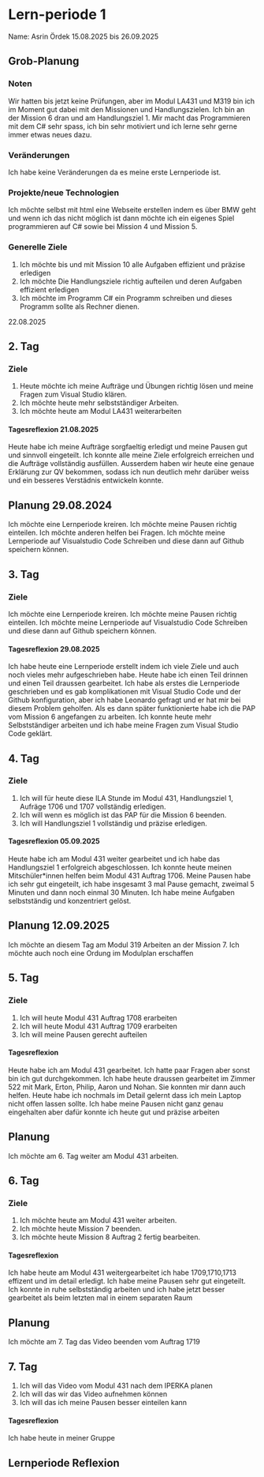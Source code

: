 # Lern-periode 1
Name: Asrin Ördek
15.08.2025 bis 26.09.2025
## Grob-Planung
### Noten
Wir hatten bis jetzt keine Prüfungen, aber im Modul LA431 und M319 bin ich im Moment gut dabei mit den Missionen und Handlungszielen. Ich bin an der Mission 6 dran und am Handlungsziel 1. Mir macht das Programmieren mit dem C# sehr spass, ich bin sehr motiviert und ich lerne sehr gerne immer etwas neues dazu.
### Veränderungen
Ich habe keine Veränderungen da es meine erste Lernperiode ist.

### Projekte/neue Technologien
Ich möchte selbst mit html eine Webseite erstellen indem es über BMW geht und wenn ich das nicht möglich ist dann möchte ich ein eigenes Spiel programmieren auf C# sowie bei Mission 4 und Mission 5.
### Generelle Ziele
1. Ich möchte bis und mit Mission 10 alle Aufgaben effizient und präzise erledigen
2. Ich möchte Die Handlungsziele richtig aufteilen und deren Aufgaben effizient erledigen
3. Ich möchte im Programm C# ein Programm schreiben und dieses Programm sollte als Rechner dienen.

22.08.2025
## 2. Tag
### Ziele
1. Heute möchte ich meine Aufträge und Übungen richtig lösen und meine Fragen zum Visual Studio klären.
2. Ich möchte heute mehr selbstständiger Arbeiten.
3. Ich möchte heute am Modul LA431 weiterarbeiten 
#### Tagesreflexion 21.08.2025
Heute habe ich meine Aufträge sorgfaeltig erledigt und meine Pausen gut und sinnvoll eingeteilt. Ich konnte alle meine Ziele erfolgreich erreichen und die Aufträge vollständig ausfüllen. Ausserdem haben wir heute eine genaue Erklärung zur QV bekommen, sodass ich nun deutlich mehr darüber weiss und ein besseres Verstädnis entwickeln konnte.

## Planung 29.08.2024
Ich möchte eine Lernperiode kreiren.
Ich möchte meine Pausen richtig einteilen.
Ich möchte anderen helfen bei Fragen.
Ich möchte meine Lernperiode auf Visualstudio Code Schreiben und diese dann auf Github speichern können.
## 3. Tag
### Ziele
Ich möchte eine Lernperiode kreiren.
Ich möchte meine Pausen richtig einteilen.
Ich möchte meine Lernperiode auf Visualstudio Code Schreiben und diese dann auf Github speichern können.
#### Tagesreflexion 29.08.2025
Ich habe heute eine Lernperiode erstellt indem ich viele Ziele und auch noch vieles mehr aufgeschrieben habe. Heute habe ich einen Teil drinnen und einen Teil draussen gearbeitet. Ich habe als erstes die Lernperiode geschrieben und es gab komplikationen mit Visual Studio Code und der Github konfiguration, aber ich habe Leonardo gefragt und er hat mir bei diesem Problem geholfen.
Als es dann später funktionierte habe ich die PAP vom Mission 6 angefangen zu arbeiten.
Ich konnte heute mehr Selbstständiger arbeiten und ich habe meine Fragen zum Visual Studio Code geklärt.

## 4. Tag 
### Ziele
1. Ich will für heute diese ILA Stunde im Modul 431, Handlungsziel 1, Aufräge 1706 und 1707 vollständig erledigen.
2. Ich will wenn es möglich ist das PAP für die Mission 6 beenden.
3. Ich will Handlungsziel 1 vollständig und präzise erledigen.
#### Tagesreflexion 05.09.2025
Heute habe ich am Modul 431 weiter gearbeitet und ich habe das Handlungsziel 1 erfolgreich abgeschlossen. Ich konnte heute meinen Mitschüler*innen helfen beim Modul 431 Auftrag 1706.
Meine Pausen habe ich sehr gut eingeteilt, ich habe insgesamt 3 mal Pause gemacht, zweimal 5 Minuten und dann noch einmal 30 Minuten. Ich habe meine Aufgaben selbstständig und konzentriert gelöst.
## Planung 12.09.2025
Ich möchte an diesem Tag am Modul 319 Arbeiten an der Mission 7. Ich möchte auch noch eine Ordung im Modulplan erschaffen

## 5. Tag 
### Ziele
1. Ich will heute Modul 431 Auftrag 1708 erarbeiten
2. Ich will heute Modul 431 Auftrag 1709 erarbeiten
3. Ich will meine Pausen gerecht aufteilen
#### Tagesreflexion
Heute habe ich am Modul 431 gearbeitet. Ich hatte paar Fragen aber sonst bin ich gut durchgekommen.
Ich habe heute draussen gearbeitet im Zimmer 522 mit Mark, Erton, Philip, Aaron und Nohan. Sie konnten mir dann auch helfen.
Heute habe ich nochmals im Detail gelernt dass ich mein Laptop nicht offen lassen sollte.
Ich habe meine Pausen nicht ganz genau eingehalten aber dafür konnte ich heute gut und präzise arbeiten
## Planung 
Ich möchte am 6. Tag weiter am Modul 431 arbeiten.
## 6. Tag
### Ziele
1. Ich möchte heute am Modul 431 weiter arbeiten.
2. Ich möchte heute Mission 7 beenden.
3. Ich möchte heute Mission 8 Auftrag 2 fertig bearbeiten.
#### Tagesreflexion
Ich habe heute am Modul 431 weitergearbeitet ich habe 1709,1710,1713 effizent und im detail erledigt.
Ich habe meine Pausen sehr gut eingeteilt. Ich konnte in ruhe selbstständig arbeiten und ich habe jetzt besser gearbeitet als beim letzten mal in einem separaten Raum 
## Planung 
Ich möchte am 7. Tag das Video beenden vom Auftrag 1719
## 7. Tag
1. Ich will das Video vom Modul 431 nach dem IPERKA planen
2. Ich will das wir das Video aufnehmen können
3. Ich will das ich meine Pausen besser einteilen kann
#### Tagesreflexion
Ich habe heute in meiner Gruppe  

## Lernperiode Reflexion